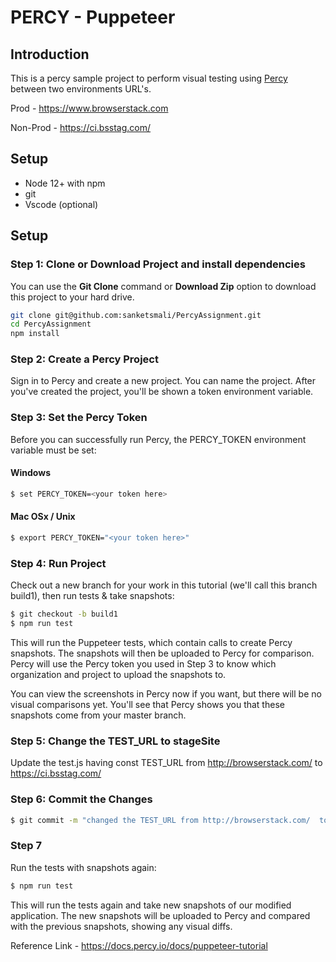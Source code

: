 # PERCY - Puppeteer 

## Introduction

This is a percy sample project to perform visual testing using [Percy](https://percy.io) between two environments URL's. 

Prod - https://www.browserstack.com 

Non-Prod - https://ci.bsstag.com/ 

## Setup
 - Node 12+ with npm
 - git
 - Vscode (optional)

## Setup

### Step 1: Clone or Download Project and install dependencies

You can use the **Git Clone** command or **Download Zip** option to download this project to your hard drive.

```bash
git clone git@github.com:sanketsmali/PercyAssignment.git
cd PercyAssignment
npm install
```

### Step 2: Create a Percy Project  

Sign in to Percy and create a new project. You can name the project. After you've created the project, you'll be shown a token environment variable.

### Step 3: Set the Percy Token

Before you can successfully run Percy, the PERCY_TOKEN environment variable must be set:

#### Windows
```bash
$ set PERCY_TOKEN=<your token here>
```

#### Mac OSx / Unix
```bash
$ export PERCY_TOKEN="<your token here>"
```

### Step 4:  Run Project

Check out a new branch for your work in this tutorial (we'll call this branch build1), then run tests & take snapshots:

```bash
$ git checkout -b build1
$ npm run test
```


This will run the Puppeteer tests, which contain calls to create Percy snapshots. The snapshots will then be uploaded to Percy for comparison. Percy will use the Percy token you used in Step 3 to know which organization and project to upload the snapshots to.

You can view the screenshots in Percy now if you want, but there will be no visual comparisons yet. You'll see that Percy shows you that these snapshots come from your master branch.


### Step 5: Change the TEST_URL to stageSite 

Update the test.js having const TEST_URL from http://browserstack.com/  to https://ci.bsstag.com/


### Step 6: Commit the Changes

```bash
$ git commit -m "changed the TEST_URL from http://browserstack.com/  to https://ci.bsstag.com/"
```


### Step 7
Run the tests with snapshots again:

```bash
$ npm run test
```

This will run the tests again and take new snapshots of our modified application. The new snapshots will be uploaded to Percy and compared with the previous snapshots, showing any visual diffs.


Reference Link - https://docs.percy.io/docs/puppeteer-tutorial


